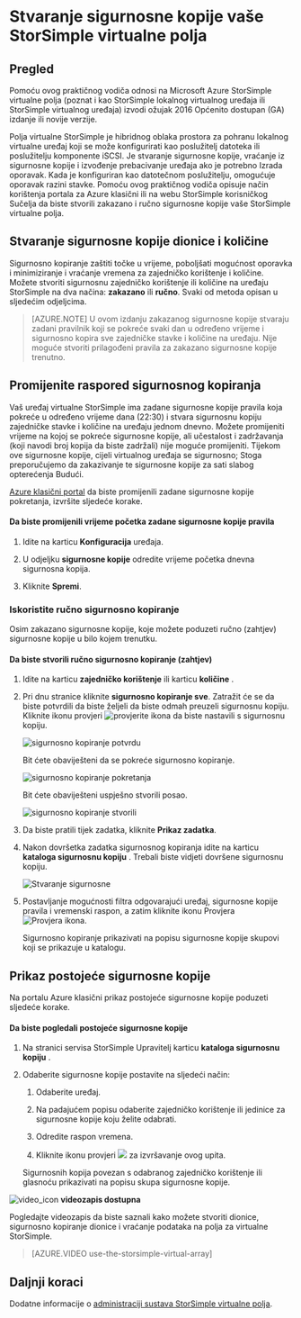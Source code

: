 <properties 
   pageTitle="Vodič za sigurnosno kopiranje StorSimple virtualne polja | Microsoft Azure"
   description="U članku se opisuje sigurnosno dionice StorSimple virtualne polja i količine."
   services="storsimple"
   documentationCenter="NA"
   authors="alkohli"
   manager="carmonm"
   editor="" />
<tags 
   ms.service="storsimple"
   ms.devlang="NA"
   ms.topic="article"
   ms.tgt_pltfrm="NA"
   ms.workload="TBD"
   ms.date="06/07/2016"
   ms.author="alkohli" />

# <a name="back-up-your-storsimple-virtual-array"></a>Stvaranje sigurnosne kopije vaše StorSimple virtualne polja

## <a name="overview"></a>Pregled 

Pomoću ovog praktičnog vodiča odnosi na Microsoft Azure StorSimple virtualne polja (poznat i kao StorSimple lokalnog virtualnog uređaja ili StorSimple virtualnog uređaja) izvodi ožujak 2016 Općenito dostupan (GA) izdanje ili novije verzije.

Polja virtualne StorSimple je hibridnog oblaka prostora za pohranu lokalnog virtualne uređaj koji se može konfigurirati kao poslužitelj datoteka ili poslužitelju komponente iSCSI. Je stvaranje sigurnosne kopije, vraćanje iz sigurnosne kopije i izvođenje prebacivanje uređaja ako je potrebno Izrada oporavak. Kada je konfiguriran kao datotečnom poslužitelju, omogućuje oporavak razini stavke. Pomoću ovog praktičnog vodiča opisuje način korištenja portala za Azure klasični ili na webu StorSimple korisničkog Sučelja da biste stvorili zakazano i ručno sigurnosne kopije vaše StorSimple virtualne polja.


## <a name="back-up-shares-and-volumes"></a>Stvaranje sigurnosne kopije dionice i količine

Sigurnosno kopiranje zaštiti točke u vrijeme, poboljšati mogućnost oporavka i minimiziranje i vraćanje vremena za zajedničko korištenje i količine. Možete stvoriti sigurnosnu zajedničko korištenje ili količine na uređaju StorSimple na dva načina: **zakazano** ili **ručno**. Svaki od metoda opisan u sljedećim odjeljcima.

> [AZURE.NOTE] U ovom izdanju zakazanog sigurnosne kopije stvaraju zadani pravilnik koji se pokreće svaki dan u određeno vrijeme i sigurnosno kopira sve zajedničke stavke i količine na uređaju. Nije moguće stvoriti prilagođeni pravila za zakazano sigurnosne kopije trenutno.

## <a name="change-the-backup-schedule"></a>Promijenite raspored sigurnosnog kopiranja

Vaš uređaj virtualne StorSimple ima zadane sigurnosne kopije pravila koja pokreće u određeno vrijeme dana (22:30) i stvara sigurnosnu kopiju zajedničke stavke i količine na uređaju jednom dnevno. Možete promijeniti vrijeme na kojoj se pokreće sigurnosne kopije, ali učestalost i zadržavanja (koji navodi broj kopija da biste zadržali) nije moguće promijeniti. Tijekom ove sigurnosne kopije, cijeli virtualnog uređaja se sigurnosno; Stoga preporučujemo da zakazivanje te sigurnosne kopije za sati slabog opterećenja Budući.

[Azure klasični portal](https://manage.windowsazure.com/) da biste promijenili zadane sigurnosne kopije pokretanja, izvršite sljedeće korake.

#### <a name="to-change-the-start-time-for-the-default-backup-policy"></a>Da biste promijenili vrijeme početka zadane sigurnosne kopije pravila

1. Idite na karticu **Konfiguracija** uređaja.

2. U odjeljku **sigurnosne kopije** odredite vrijeme početka dnevna sigurnosna kopija.

3. Kliknite **Spremi**.

### <a name="take-a-manual-backup"></a>Iskoristite ručno sigurnosno kopiranje

Osim zakazano sigurnosne kopije, koje možete poduzeti ručno (zahtjev) sigurnosne kopije u bilo kojem trenutku.

#### <a name="to-create-a-manual-on-demand-backup"></a>Da biste stvorili ručno sigurnosno kopiranje (zahtjev)

1. Idite na karticu **zajedničko korištenje** ili karticu **količine** .

2. Pri dnu stranice kliknite **sigurnosno kopiranje sve**. Zatražit će se da biste potvrdili da biste željeli da biste odmah preuzeli sigurnosnu kopiju. Kliknite ikonu provjeri ![provjerite ikona](./media/storsimple-ova-backup/image3.png) da biste nastavili s sigurnosnu kopiju.

    ![sigurnosno kopiranje potvrdu](./media/storsimple-ova-backup/image4.png)

    Bit ćete obaviješteni da se pokreće sigurnosno kopiranje.

    ![sigurnosno kopiranje pokretanja](./media/storsimple-ova-backup/image5.png)

    Bit ćete obaviješteni uspješno stvorili posao.

    ![sigurnosno kopiranje stvorili](./media/storsimple-ova-backup/image7.png)

3. Da biste pratili tijek zadatka, kliknite **Prikaz zadatka**.

4. Nakon dovršetka zadatka sigurnosnog kopiranja idite na karticu **kataloga sigurnosnu kopiju** . Trebali biste vidjeti dovršene sigurnosnu kopiju.

    ![Stvaranje sigurnosne](./media/storsimple-ova-backup/image8.png)

5. Postavljanje mogućnosti filtra odgovarajući uređaj, sigurnosne kopije pravila i vremenski raspon, a zatim kliknite ikonu Provjera ![Provjera ikona](./media/storsimple-ova-backup/image3.png).

    Sigurnosno kopiranje prikazivati na popisu sigurnosne kopije skupovi koji se prikazuje u katalogu.

## <a name="view-existing-backups"></a>Prikaz postojeće sigurnosne kopije

Na portalu Azure klasični prikaz postojeće sigurnosne kopije poduzeti sljedeće korake.

#### <a name="to-view-existing-backups"></a>Da biste pogledali postojeće sigurnosne kopije

1. Na stranici servisa StorSimple Upravitelj karticu **kataloga sigurnosnu kopiju** .

2. Odaberite sigurnosne kopije postavite na sljedeći način:

    1. Odaberite uređaj.

    2. Na padajućem popisu odaberite zajedničko korištenje ili jedinice za sigurnosne kopije koju želite odabrati.

    3. Odredite raspon vremena.

    4. Kliknite ikonu provjeri ![](./media/storsimple-ova-backup/image3.png) za izvršavanje ovog upita.

    Sigurnosnih kopija povezan s odabranog zajedničko korištenje ili glasnoću prikazivati na popisu skupa sigurnosne kopije.

![video_icon](./media/storsimple-ova-backup/video_icon.png) **videozapis dostupna**

Pogledajte videozapis da biste saznali kako možete stvoriti dionice, sigurnosno kopiranje dionice i vraćanje podataka na polja za virtualne StorSimple.

> [AZURE.VIDEO use-the-storsimple-virtual-array]

## <a name="next-steps"></a>Daljnji koraci

Dodatne informacije o [administraciji sustava StorSimple virtualne polja](storsimple-ova-web-ui-admin.md).
